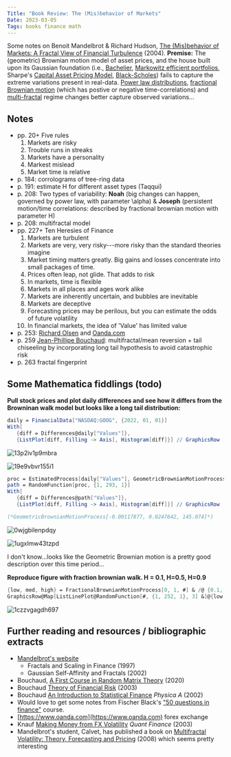 ```yaml
---
Title: "Book Review: The (Mis)behavior of Markets"
Date: 2023-03-05
Tags: books finance math
---
```


Some notes on Benoit Mandelbrot & Richard Hudson, [The (Mis)behavior of Markets: A Fractal View of Financial Turbulence](https://amzn.to/3JeTSRr) (2004).  **Premise:** The (geometric) Brownian motion model of asset prices, and the house built upon its Gaussian foundation (i.e., [Bachelier](https://en.wikipedia.org/wiki/Louis_Bachelier), [Markowitz efficient portfolios](https://en.wikipedia.org/wiki/Harry_Markowitz), Sharpe's [Capital Asset Pricing Model](https://en.wikipedia.org/wiki/Capital_asset_pricing_model), [Black-Scholes](https://en.wikipedia.org/wiki/Black–Scholes_model)) fails to capture the extreme variations present in real-data.  [Power law distributions](https://en.wikipedia.org/wiki/Power_law), [fractional Brownian motion](https://en.wikipedia.org/wiki/Fractional_Brownian_motion) (which has postive or negative time-correlations) and [multi-fractal](https://en.wikipedia.org/wiki/Multifractal_system) regime changes better capture observed variations...

## Notes

- pp. 20+ Five rules
    1. Markets are risky
    2. Trouble runs in streaks
    3. Markets have a personality
    4. Markest mislead
    5. Market time is relative
- p. 184: corrolograms of tree-ring data
- p. 191: estimate H for different asset types (Taqqui)
- p. 208: Two types of variability:  **Noah** (big changes can happen, governed by power law, with parameter \alpha) & **Joseph** (persistent motion/time correlations: described by fractional brownian motion with parameter H)
- p. 208: multifractal model
- pp. 227+ Ten Heresies of Finance
    1. Markets are turbulent
    2. Markets are very, very risky---more risky than the standard theories imagine 
    3. Market timing matters greatly. Big gains and losses concentrate into small packages of time.
    4. Prices often leap, not glide. That adds to risk
    5. In markets, time is flexible
    6. Markets in all places and ages work alike
    7. Markets are inherently uncertain, and bubbles are inevitable
    8. Markets are deceptive
    9. Forecasting prices may be perilous, but you can estimate the odds of future volatility
    10. In financial markets, the idea of 'Value' has limited value
- p. 253: [Richard Olsen](https://scholar.google.com/citations?user=yrbITW8AAAAJ&hl=en&oi=ao)  and [Oanda.com](http://oanda.com)
- p. 259 [Jean-Phillipe Bouchaud](https://scholar.google.com/citations?user=58amEmwAAAAJ&hl=en&oi=ao): multifractal/mean reversion + tail chiseeling by incorporating long tail hypothesis to avoid catastrophic risk
- p. 263 fractal fingerprint


## Some Mathematica fiddlings (todo)

**Pull stock prices and plot daily differences and see how it differs from the Browninan walk model but looks like a long tail distribution:** 

```mathematica
daily = FinancialData["NASDAQ:GOOG", {2022, 01, 01}]
With[
   {diff = Differences@daily["Values"]}, 
   {ListPlot[diff, Filling -> Axis], Histogram[diff]}] // GraphicsRow
```

![13p2iv1p9mbra](/blog/images/2023/3/5/13p2iv1p9mbra.png)

![19e9vbvr155i1](/blog/images/2023/3/5/19e9vbvr155i1.png)

```mathematica
proc = EstimatedProcess[daily["Values"], GeometricBrownianMotionProcess[\[Mu], \[Sigma], S]]
path = RandomFunction[proc, {1, 293, 1}]
With[
   {diff = Differences@path["Values"]}, 
   {ListPlot[diff, Filling -> Axis], Histogram[diff]}] // GraphicsRow

(*GeometricBrownianMotionProcess[-0.00117877, 0.0247642, 145.074]*)
```

![0wjgbilenpdqy](/blog/images/2023/3/5/0wjgbilenpdqy.png)

![1ugxlmw43tzpd](/blog/images/2023/3/5/1ugxlmw43tzpd.png)

I don't know...looks like the Geometric Brownian motion is a pretty good description over this time period...

**Reproduce figure with fraction brownian walk. H = 0.1, H=0.5, H=0.9**

```mathematica
{low, med, high} = FractionalBrownianMotionProcess[0, 1, #] & /@ {0.1, 0.5, 0.9};
GraphicsRow@Map[ListLinePlot@RandomFunction[#, {1, 252, 1}, 3] &]@{low, med, high}
```

![1czzvgagdh697](/blog/images/2023/3/5/1czzvgagdh697.png)



## Further reading and resources / bibliographic extracts

- [Mandelbrot's website](https://users.math.yale.edu/mandelbrot/)
    - Fractals and Scaling in Finance (1997)
    - Gaussian Self-Affinity and Fractals (2002)
- Bouchaud, [A First Course in Random Matrix Theory](https://scholar.google.com/citations?view_op=view_citation&hl=en&user=58amEmwAAAAJ&cstart=20&pagesize=80&sortby=pubdate&citation_for_view=58amEmwAAAAJ:EMrlLOzmm-AC) (2020)
- Bouchaud [Theory of Financial Risk](https://scholar.google.com/citations?view_op=view_citation&hl=en&user=58amEmwAAAAJ&citation_for_view=58amEmwAAAAJ:WC4w5-ZrDNIC) (2003)
- Bouchaud [An Introduction to Statistical Finance](https://scholar.google.com/citations?view_op=view_citation&hl=en&user=58amEmwAAAAJ&cstart=20&pagesize=80&citation_for_view=58amEmwAAAAJ:e5wmG9Sq2KIC) *Physica A* (2002)
- Would love to get some notes from Fischer Black's ["50 questions in finance"](https://pages.stern.nyu.edu/~sfiglews/documents/FISCHER4.pdf) course.  
- [https://www.oanda.com](https://www.oanda.com) forex exchange
- Knauf [Making Money from FX Volatility](https://iopscience.iop.org/article/10.1088/1469-7688/3/3/606/meta) *Quant Finance* (2003)
- Mandelbrot's student, Calvet, has published a book on [Multifractal Volatility: Theory, Forecasting and Pricing](https://amzn.to/3EY5QMP) (2008) which seems pretty interesting






